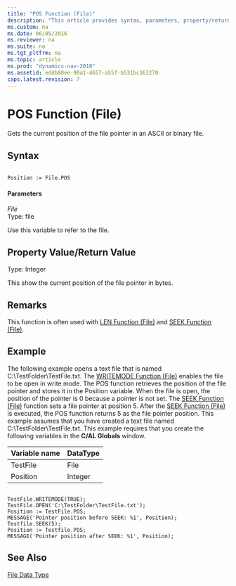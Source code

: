 ```yaml
---
title: "POS Function (File)"
description: "This article provides syntax, parameters, property/return value, and a code example for the POS Function (File)."
ms.custom: na
ms.date: 06/05/2016
ms.reviewer: na
ms.suite: na
ms.tgt_pltfrm: na
ms.topic: article
ms.prod: "dynamics-nav-2018"
ms.assetid: eddb80ee-90a1-4657-a55f-b531bc363270
caps.latest.revision: 7
---
```

# POS Function (File)
Gets the current position of the file pointer in an ASCII or binary file.  
  
## Syntax  
  
```  
  
Position := File.POS  
```  
  
#### Parameters  
 *File*  
 Type: file  
  
 Use this variable to refer to the file.  
  
## Property Value/Return Value  
 Type: Integer  
  
 This show the current position of the file pointer in bytes.  
  
## Remarks  
 This function is often used with [LEN Function \(File\)](LEN-Function--File-.md) and [SEEK Function \(File\)](SEEK-Function--File-.md).  
  
## Example  
 The following example opens a text file that is named C:\\TestFolder\\TestFile.txt. The [WRITEMODE Function \(File\)](WRITEMODE-Function--File-.md) enables the file to be open in write mode. The POS function retrieves the position of the file pointer and stores it in the Position variable. When the file is open, the position of the pointer is 0 because a pointer is not set. The [SEEK Function \(File\)](SEEK-Function--File-.md) function sets a file pointer at position 5. After the [SEEK Function \(File\)](SEEK-Function--File-.md) is executed, the POS function returns 5 as the file pointer position. This example assumes that you have created a text file named C:\\TestFolder\\TestFile.txt. This example requires that you create the following variables in the **C/AL Globals** window.  
  
|Variable name|DataType|  
|-------------------|--------------|  
|TestFile|File|  
|Position|Integer|  
  
```  
  
TestFile.WRITEMODE(TRUE);  
TestFile.OPEN('C:\TestFolder\TestFile.txt');  
Position := TestFile.POS;  
MESSAGE('Pointer position before SEEK: %1', Position);  
Testfile.SEEK(5);  
Position := Testfile.POS;  
MESSAGE('Pointer position after SEEK: %1', Position);  
```  
  
## See Also  
 [File Data Type](File-Data-Type.md)